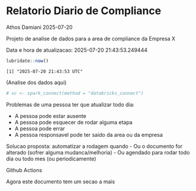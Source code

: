 # Relatorio Diario de Compliance
Athos Damiani
2025-07-20

Projeto de analise de dados para a area de compliance da Empresa X

Data e hora de atualizacao: 2025-07-20 21:43:53.249444

``` r
lubridate::now()
```

    [1] "2025-07-20 21:43:53 UTC"

(Analise dos dados aqui)

``` r
# sc <- spark_connect(method = "databricks_connect")
```

Problemas de uma pessoa ter que atualizar todo dia:

-   A pessoa pode estar ausente
-   A pessoa pode esquecer de rodar alguma etapa
-   A pessoa pode errar
-   A pessoa responsavel pode ter saido da area ou da empresa

Solucao proposta: automatizar a rodagem quando - Ou o documento for
alterado (sofrer alguma mudanca/melhoria) - Ou agendado para rodar todo
dia ou todo mes (ou periodicamente)

Github Actions

Agora este documento tem um secao a mais
